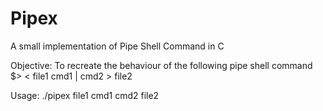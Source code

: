 # Pipex
A small implementation of Pipe Shell Command in C

Objective: To recreate the behaviour of the following pipe shell command 
$> < file1 cmd1 | cmd2 > file2

Usage:
./pipex file1 cmd1 cmd2 file2
